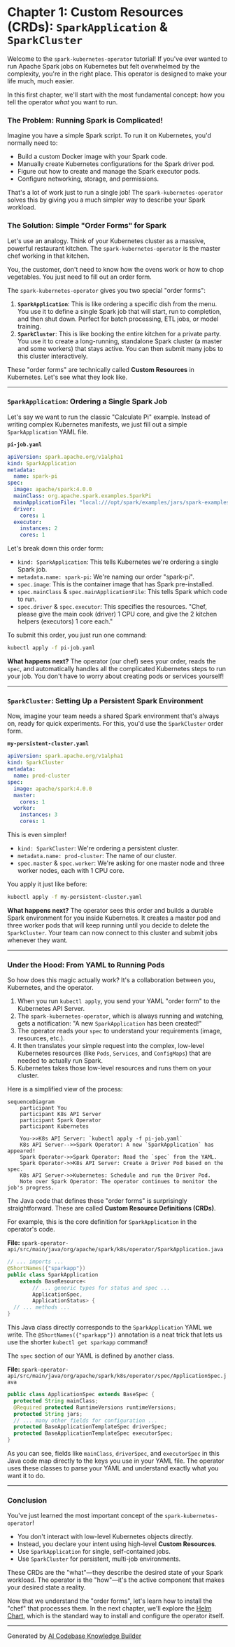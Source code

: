 # Chapter 1: Custom Resources (CRDs): `SparkApplication` & `SparkCluster`

Welcome to the `spark-kubernetes-operator` tutorial! If you've ever wanted to run Apache Spark jobs on Kubernetes but felt overwhelmed by the complexity, you're in the right place. This operator is designed to make your life much, much easier.

In this first chapter, we'll start with the most fundamental concept: how you tell the operator *what* you want to run.

### The Problem: Running Spark is Complicated!

Imagine you have a simple Spark script. To run it on Kubernetes, you'd normally need to:
- Build a custom Docker image with your Spark code.
- Manually create Kubernetes configurations for the Spark driver pod.
- Figure out how to create and manage the Spark executor pods.
- Configure networking, storage, and permissions.

That's a lot of work just to run a single job! The `spark-kubernetes-operator` solves this by giving you a much simpler way to describe your Spark workload.

### The Solution: Simple "Order Forms" for Spark

Let's use an analogy. Think of your Kubernetes cluster as a massive, powerful restaurant kitchen. The `spark-kubernetes-operator` is the master chef working in that kitchen.

You, the customer, don't need to know how the ovens work or how to chop vegetables. You just need to fill out an order form.

The `spark-kubernetes-operator` gives you two special "order forms":

1.  **`SparkApplication`**: This is like ordering a specific dish from the menu. You use it to define a single Spark job that will start, run to completion, and then shut down. Perfect for batch processing, ETL jobs, or model training.
2.  **`SparkCluster`**: This is like booking the entire kitchen for a private party. You use it to create a long-running, standalone Spark cluster (a master and some workers) that stays active. You can then submit many jobs to this cluster interactively.

These "order forms" are technically called **Custom Resources** in Kubernetes. Let's see what they look like.

---

### `SparkApplication`: Ordering a Single Spark Job

Let's say we want to run the classic "Calculate Pi" example. Instead of writing complex Kubernetes manifests, we just fill out a simple `SparkApplication` YAML file.

**`pi-job.yaml`**
```yaml
apiVersion: spark.apache.org/v1alpha1
kind: SparkApplication
metadata:
  name: spark-pi
spec:
  image: apache/spark:4.0.0
  mainClass: org.apache.spark.examples.SparkPi
  mainApplicationFile: "local:///opt/spark/examples/jars/spark-examples_2.13-4.0.0.jar"
  driver:
    cores: 1
  executor:
    instances: 2
    cores: 1
```

Let's break down this order form:

*   `kind: SparkApplication`: This tells Kubernetes we're ordering a single Spark job.
*   `metadata.name: spark-pi`: We're naming our order "spark-pi".
*   `spec.image`: This is the container image that has Spark pre-installed.
*   `spec.mainClass` & `spec.mainApplicationFile`: This tells Spark which code to run.
*   `spec.driver` & `spec.executor`: This specifies the resources. "Chef, please give the main cook (driver) 1 CPU core, and give the 2 kitchen helpers (executors) 1 core each."

To submit this order, you just run one command:
```bash
kubectl apply -f pi-job.yaml
```

**What happens next?**
The operator (our chef) sees your order, reads the `spec`, and automatically handles all the complicated Kubernetes steps to run your job. You don't have to worry about creating pods or services yourself!

---

### `SparkCluster`: Setting Up a Persistent Spark Environment

Now, imagine your team needs a shared Spark environment that's always on, ready for quick experiments. For this, you'd use the `SparkCluster` order form.

**`my-persistent-cluster.yaml`**
```yaml
apiVersion: spark.apache.org/v1alpha1
kind: SparkCluster
metadata:
  name: prod-cluster
spec:
  image: apache/spark:4.0.0
  master:
    cores: 1
  worker:
    instances: 3
    cores: 1
```

This is even simpler!

*   `kind: SparkCluster`: We're ordering a persistent cluster.
*   `metadata.name: prod-cluster`: The name of our cluster.
*   `spec.master` & `spec.worker`: We're asking for one master node and three worker nodes, each with 1 CPU core.

You apply it just like before:
```bash
kubectl apply -f my-persistent-cluster.yaml
```

**What happens next?**
The operator sees this order and builds a durable Spark environment for you inside Kubernetes. It creates a master pod and three worker pods that will keep running until you decide to delete the `SparkCluster`. Your team can now connect to this cluster and submit jobs whenever they want.

---

### Under the Hood: From YAML to Running Pods

So how does this magic actually work? It's a collaboration between you, Kubernetes, and the operator.

1.  When you run `kubectl apply`, you send your YAML "order form" to the Kubernetes API Server.
2.  The `spark-kubernetes-operator`, which is always running and watching, gets a notification: "A new `SparkApplication` has been created!"
3.  The operator reads your `spec` to understand your requirements (image, resources, etc.).
4.  It then translates your simple request into the complex, low-level Kubernetes resources (like `Pods`, `Services`, and `ConfigMaps`) that are needed to actually run Spark.
5.  Kubernetes takes those low-level resources and runs them on your cluster.

Here is a simplified view of the process:

```mermaid
sequenceDiagram
    participant You
    participant K8s API Server
    participant Spark Operator
    participant Kubernetes

    You->>K8s API Server: `kubectl apply -f pi-job.yaml`
    K8s API Server-->>Spark Operator: A new `SparkApplication` has appeared!
    Spark Operator->>Spark Operator: Read the `spec` from the YAML.
    Spark Operator->>K8s API Server: Create a Driver Pod based on the spec.
    K8s API Server->>Kubernetes: Schedule and run the Driver Pod.
    Note over Spark Operator: The operator continues to monitor the job's progress.
```

The Java code that defines these "order forms" is surprisingly straightforward. These are called **Custom Resource Definitions (CRDs)**.

For example, this is the core definition for `SparkApplication` in the operator's code.

**File:** `spark-operator-api/src/main/java/org/apache/spark/k8s/operator/SparkApplication.java`
```java
// ... imports ...
@ShortNames({"sparkapp"})
public class SparkApplication
    extends BaseResource<
        // ... generic types for status and spec ...
        ApplicationSpec,
        ApplicationStatus> {
  // ... methods ...
}
```
This Java class directly corresponds to the `SparkApplication` YAML we write. The `@ShortNames({"sparkapp"})` annotation is a neat trick that lets us use the shorter `kubectl get sparkapp` command!

The `spec` section of our YAML is defined by another class.

**File:** `spark-operator-api/src/main/java/org/apache/spark/k8s/operator/spec/ApplicationSpec.java`
```java
public class ApplicationSpec extends BaseSpec {
  protected String mainClass;
  @Required protected RuntimeVersions runtimeVersions;
  protected String jars;
  // ... many other fields for configuration ...
  protected BaseApplicationTemplateSpec driverSpec;
  protected BaseApplicationTemplateSpec executorSpec;
}
```
As you can see, fields like `mainClass`, `driverSpec`, and `executorSpec` in this Java code map directly to the keys you use in your YAML file. The operator uses these classes to parse your YAML and understand exactly what you want it to do.

---

### Conclusion

You've just learned the most important concept of the `spark-kubernetes-operator`!

*   You don't interact with low-level Kubernetes objects directly.
*   Instead, you declare your intent using high-level **Custom Resources**.
*   Use `SparkApplication` for single, self-contained jobs.
*   Use `SparkCluster` for persistent, multi-job environments.

These CRDs are the "what"—they describe the desired state of your Spark workload. The operator is the "how"—it's the active component that makes your desired state a reality.

Now that we understand the "order forms", let's learn how to install the "chef" that processes them. In the next chapter, we'll explore the [Helm Chart](02_helm_chart_.md), which is the standard way to install and configure the operator itself.

---

Generated by [AI Codebase Knowledge Builder](https://github.com/The-Pocket/Tutorial-Codebase-Knowledge)